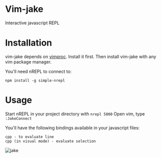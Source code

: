 Vim-jake
========

Interactive javascript REPL

Installation
============
vim-jake depends on [vimproc](https://github.com/Shougo/vimproc.vim). Install it first. Then install vim-jake with any vim package manager.

You'll need nREPL to connect to:
```shell
npm install -g simple-nrepl
```

Usage
=====

Start nREPL in your project directory with `nrepl 5000`
Open vim, type `:JakeConnect`

You'll have the following bindings available in your javascript files:
```
cpp - to evaluate line
cpp (in visual mode) - evaluate selection
```

![jake](https://cloud.githubusercontent.com/assets/822951/3149038/65608e42-ea67-11e3-97ae-97aa1973f39d.png)

